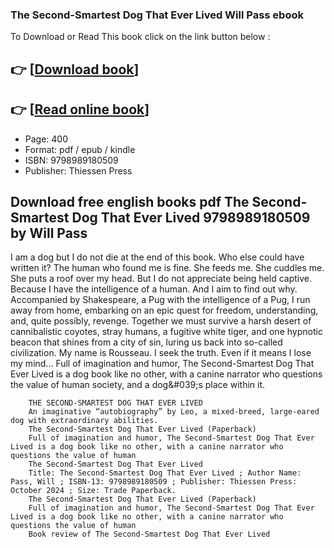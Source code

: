 ### The Second-Smartest Dog That Ever Lived Will Pass ebook

To Download or Read This book click on the link button below :

## 👉  [**[Download book](http://get-pdfs.com/download.php?group=book&from=github.com&id=717046&lnk=1063 "Download book")**]

## 👉  [**[Read online book](http://get-pdfs.com/download.php?group=book&from=github.com&id=717046&lnk=1063 "Read online book")**]


* Page: 400
* Format: pdf / epub / kindle
* ISBN: 9798989180509
* Publisher: Thiessen Press



## Download free english books pdf The Second-Smartest Dog That Ever Lived 9798989180509 by Will Pass 



I am a dog but I do not die at the end of this book. Who else could have written it? The human who found me is fine. She feeds me. She cuddles me. She puts a roof over my head. But I do not appreciate being held captive. Because I have the intelligence of a human. And I aim to find out why. Accompanied by Shakespeare, a Pug with the intelligence of a Pug, I run away from home, embarking on an epic quest for freedom, understanding, and, quite possibly, revenge. Together we must survive a harsh desert of cannibalistic coyotes, stray humans, a fugitive white tiger, and one hypnotic beacon that shines from a city of sin, luring us back into so-called civilization. My name is Rousseau. I seek the truth. Even if it means I lose my mind... Full of imagination and humor, The Second-Smartest Dog That Ever Lived is a dog book like no other, with a canine narrator who questions the value of human society, and a dog&amp;#039;s place within it.


        THE SECOND-SMARTEST DOG THAT EVER LIVED
        An imaginative “autobiography” by Leo, a mixed-breed, large-eared dog with extraordinary abilities.
        The Second-Smartest Dog That Ever Lived (Paperback)
        Full of imagination and humor, The Second-Smartest Dog That Ever Lived is a dog book like no other, with a canine narrator who questions the value of human 
        The Second-Smartest Dog That Ever Lived
        Title: The Second-Smartest Dog That Ever Lived ; Author Name: Pass, Will ; ISBN-13: 9798989180509 ; Publisher: Thiessen Press: October 2024 ; Size: Trade Paperback.
        The Second-Smartest Dog That Ever Lived (Paperback)
        Full of imagination and humor, The Second-Smartest Dog That Ever Lived is a dog book like no other, with a canine narrator who questions the value of human 
        Book review of The Second-Smartest Dog That Ever Lived
        
    




